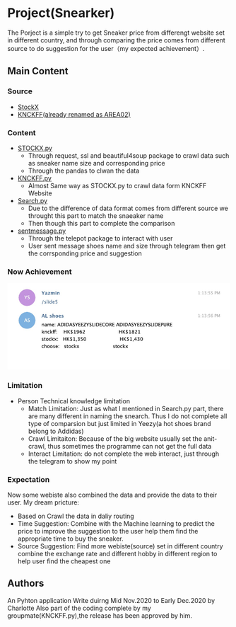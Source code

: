 # Project(Snearker)
The Porject is a simple try to get Sneaker price from differengt website set in different country, and through comparing the price comes from different source to do suggestion for the user（my expected achievement）.

## Main Content
### Source
* [StockX](https://stockx.com)
* [KNCKFF(already renamed as AREA02)](https://www.area02.com/zh-CN)

### Content
* [STOCKX.py](https://github.com/Charlotte-Song/econ3086/blob/main/STOCKX.py)
    * Through request, ssl and beautiful4soup package to crawl data such as sneaker name size and corresponding price
    * Through the pandas to clwan the data
* [KNCKFF.py](https://github.com/Charlotte-Song/econ3086/blob/main/KNCKFF.py)
    * Almost Same way as STOCKX.py to crawl data form KNCKFF Website
* [Search.py](https://github.com/Charlotte-Song/econ3086/blob/main/Search.py)
    * Due to the difference of data format comes from different source we throught this part to match the snaeaker name 
    * Then though this part to complete the comparison
* [sentmessage.py](https://github.com/Charlotte-Song/econ3086/blob/main/sentmessage.py)
    * Through the telepot package to interact with user
    * User sent message shoes name and size through telegram then get the corrsponding price and suggestion

### Now Achievement
![image](https://github.com/Charlotte-Song/econ3086/blob/main/Now_Achievement.png)

### Limitation
* Person Technical knowledge limitation
    * Match Limitation: Just as what I mentioned in Search.py part, there are many different in naming the snearch. Thus I do not complete all type of comparsion but just limited in Yeezy(a hot shoes brand belong to Addidas)
    * Crawl Limitaiton: Because of the big website usually set the anit-crawl, thus sometimes the programme can not get the full data
    * Interact Limitation: do not complete the web interact, just through the telegram to show my point
    
### Expectation

Now some webiste also combined the data and provide the data to their user.
My dream pricture:
* Based on Crawl the data in daliy routing 
* Time Suggestion: Combine with the Machine learning to predict the price to improve the suggestion to the user help them find the appropriate time to buy the sneaker.
* Source Suggestion: Find more webiste(source) set in different country combine the exchange rate and different hobby in different region to help user find the cheapest one

## Authors

An Pyhton application Write duirng Mid Nov.2020 to Early Dec.2020 by Charlotte
Also part of the coding complete by my groupmate(KNCKFF.py),the release has been approved by him.
